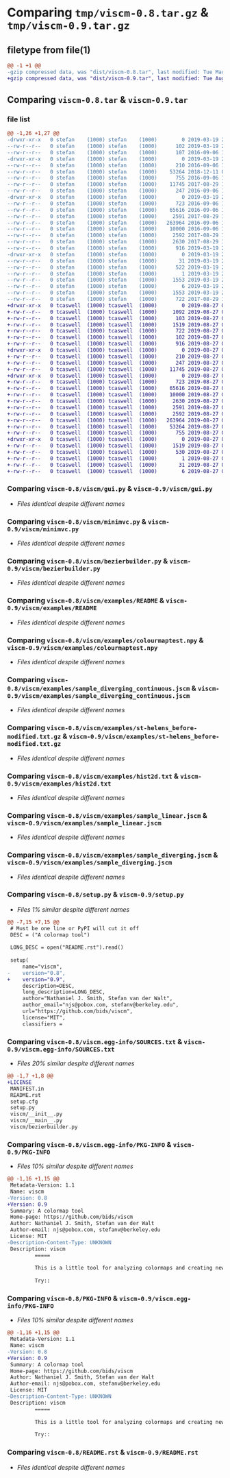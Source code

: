 # Comparing `tmp/viscm-0.8.tar.gz` & `tmp/viscm-0.9.tar.gz`

## filetype from file(1)

```diff
@@ -1 +1 @@
-gzip compressed data, was "dist/viscm-0.8.tar", last modified: Tue Mar 19 23:31:21 2019, max compression
+gzip compressed data, was "dist/viscm-0.9.tar", last modified: Tue Aug 27 01:52:06 2019, max compression
```

## Comparing `viscm-0.8.tar` & `viscm-0.9.tar`

### file list

```diff
@@ -1,26 +1,27 @@
-drwxr-xr-x   0 stefan    (1000) stefan    (1000)        0 2019-03-19 23:31:21.000000 viscm-0.8/
--rw-r--r--   0 stefan    (1000) stefan    (1000)      102 2019-03-19 23:31:21.000000 viscm-0.8/setup.cfg
--rw-r--r--   0 stefan    (1000) stefan    (1000)      107 2016-09-06 15:17:31.000000 viscm-0.8/MANIFEST.in
-drwxr-xr-x   0 stefan    (1000) stefan    (1000)        0 2019-03-19 23:31:21.000000 viscm-0.8/viscm/
--rw-r--r--   0 stefan    (1000) stefan    (1000)      210 2016-09-06 15:17:31.000000 viscm-0.8/viscm/__init__.py
--rw-r--r--   0 stefan    (1000) stefan    (1000)    53264 2018-12-11 06:30:08.000000 viscm-0.8/viscm/gui.py
--rw-r--r--   0 stefan    (1000) stefan    (1000)      755 2016-09-06 15:17:31.000000 viscm-0.8/viscm/minimvc.py
--rw-r--r--   0 stefan    (1000) stefan    (1000)    11745 2017-08-29 17:27:34.000000 viscm-0.8/viscm/bezierbuilder.py
--rw-r--r--   0 stefan    (1000) stefan    (1000)      247 2016-09-06 15:17:31.000000 viscm-0.8/viscm/__main__.py
-drwxr-xr-x   0 stefan    (1000) stefan    (1000)        0 2019-03-19 23:31:21.000000 viscm-0.8/viscm/examples/
--rw-r--r--   0 stefan    (1000) stefan    (1000)      723 2016-09-06 15:17:31.000000 viscm-0.8/viscm/examples/README
--rw-r--r--   0 stefan    (1000) stefan    (1000)    65616 2016-09-06 15:17:31.000000 viscm-0.8/viscm/examples/colourmaptest.npy
--rw-r--r--   0 stefan    (1000) stefan    (1000)     2591 2017-08-29 17:27:34.000000 viscm-0.8/viscm/examples/sample_diverging_continuous.jscm
--rw-r--r--   0 stefan    (1000) stefan    (1000)   263964 2016-09-06 15:17:31.000000 viscm-0.8/viscm/examples/st-helens_before-modified.txt.gz
--rw-r--r--   0 stefan    (1000) stefan    (1000)    10000 2016-09-06 15:17:31.000000 viscm-0.8/viscm/examples/hist2d.txt
--rw-r--r--   0 stefan    (1000) stefan    (1000)     2592 2017-08-29 17:27:34.000000 viscm-0.8/viscm/examples/sample_linear.jscm
--rw-r--r--   0 stefan    (1000) stefan    (1000)     2630 2017-08-29 17:27:34.000000 viscm-0.8/viscm/examples/sample_diverging.jscm
--rw-r--r--   0 stefan    (1000) stefan    (1000)      916 2019-03-19 23:27:14.000000 viscm-0.8/setup.py
-drwxr-xr-x   0 stefan    (1000) stefan    (1000)        0 2019-03-19 23:31:21.000000 viscm-0.8/viscm.egg-info/
--rw-r--r--   0 stefan    (1000) stefan    (1000)       31 2019-03-19 23:31:20.000000 viscm-0.8/viscm.egg-info/requires.txt
--rw-r--r--   0 stefan    (1000) stefan    (1000)      522 2019-03-19 23:31:20.000000 viscm-0.8/viscm.egg-info/SOURCES.txt
--rw-r--r--   0 stefan    (1000) stefan    (1000)        1 2019-03-19 23:31:20.000000 viscm-0.8/viscm.egg-info/dependency_links.txt
--rw-r--r--   0 stefan    (1000) stefan    (1000)     1553 2019-03-19 23:31:20.000000 viscm-0.8/viscm.egg-info/PKG-INFO
--rw-r--r--   0 stefan    (1000) stefan    (1000)        6 2019-03-19 23:31:20.000000 viscm-0.8/viscm.egg-info/top_level.txt
--rw-r--r--   0 stefan    (1000) stefan    (1000)     1553 2019-03-19 23:31:21.000000 viscm-0.8/PKG-INFO
--rw-r--r--   0 stefan    (1000) stefan    (1000)      722 2017-08-29 17:27:30.000000 viscm-0.8/README.rst
+drwxr-xr-x   0 tcaswell  (1000) tcaswell  (1000)        0 2019-08-27 01:52:06.000000 viscm-0.9/
+-rw-r--r--   0 tcaswell  (1000) tcaswell  (1000)     1092 2019-08-27 01:47:04.000000 viscm-0.9/LICENSE
+-rw-r--r--   0 tcaswell  (1000) tcaswell  (1000)      103 2019-08-27 01:47:04.000000 viscm-0.9/MANIFEST.in
+-rw-r--r--   0 tcaswell  (1000) tcaswell  (1000)     1519 2019-08-27 01:52:06.000000 viscm-0.9/PKG-INFO
+-rw-r--r--   0 tcaswell  (1000) tcaswell  (1000)      722 2019-08-27 01:47:04.000000 viscm-0.9/README.rst
+-rw-r--r--   0 tcaswell  (1000) tcaswell  (1000)      102 2019-08-27 01:52:06.000000 viscm-0.9/setup.cfg
+-rw-r--r--   0 tcaswell  (1000) tcaswell  (1000)      916 2019-08-27 01:49:59.000000 viscm-0.9/setup.py
+drwxr-xr-x   0 tcaswell  (1000) tcaswell  (1000)        0 2019-08-27 01:52:06.000000 viscm-0.9/viscm/
+-rw-r--r--   0 tcaswell  (1000) tcaswell  (1000)      210 2019-08-27 01:47:04.000000 viscm-0.9/viscm/__init__.py
+-rw-r--r--   0 tcaswell  (1000) tcaswell  (1000)      247 2019-08-27 01:47:04.000000 viscm-0.9/viscm/__main__.py
+-rw-r--r--   0 tcaswell  (1000) tcaswell  (1000)    11745 2019-08-27 01:47:04.000000 viscm-0.9/viscm/bezierbuilder.py
+drwxr-xr-x   0 tcaswell  (1000) tcaswell  (1000)        0 2019-08-27 01:52:06.000000 viscm-0.9/viscm/examples/
+-rw-r--r--   0 tcaswell  (1000) tcaswell  (1000)      723 2019-08-27 01:47:04.000000 viscm-0.9/viscm/examples/README
+-rw-r--r--   0 tcaswell  (1000) tcaswell  (1000)    65616 2019-08-27 01:47:04.000000 viscm-0.9/viscm/examples/colourmaptest.npy
+-rw-r--r--   0 tcaswell  (1000) tcaswell  (1000)    10000 2019-08-27 01:47:04.000000 viscm-0.9/viscm/examples/hist2d.txt
+-rw-r--r--   0 tcaswell  (1000) tcaswell  (1000)     2630 2019-08-27 01:47:04.000000 viscm-0.9/viscm/examples/sample_diverging.jscm
+-rw-r--r--   0 tcaswell  (1000) tcaswell  (1000)     2591 2019-08-27 01:47:04.000000 viscm-0.9/viscm/examples/sample_diverging_continuous.jscm
+-rw-r--r--   0 tcaswell  (1000) tcaswell  (1000)     2592 2019-08-27 01:47:04.000000 viscm-0.9/viscm/examples/sample_linear.jscm
+-rw-r--r--   0 tcaswell  (1000) tcaswell  (1000)   263964 2019-08-27 01:47:04.000000 viscm-0.9/viscm/examples/st-helens_before-modified.txt.gz
+-rw-r--r--   0 tcaswell  (1000) tcaswell  (1000)    53264 2019-08-27 01:47:04.000000 viscm-0.9/viscm/gui.py
+-rw-r--r--   0 tcaswell  (1000) tcaswell  (1000)      755 2019-08-27 01:47:04.000000 viscm-0.9/viscm/minimvc.py
+drwxr-xr-x   0 tcaswell  (1000) tcaswell  (1000)        0 2019-08-27 01:52:06.000000 viscm-0.9/viscm.egg-info/
+-rw-r--r--   0 tcaswell  (1000) tcaswell  (1000)     1519 2019-08-27 01:52:06.000000 viscm-0.9/viscm.egg-info/PKG-INFO
+-rw-r--r--   0 tcaswell  (1000) tcaswell  (1000)      530 2019-08-27 01:52:06.000000 viscm-0.9/viscm.egg-info/SOURCES.txt
+-rw-r--r--   0 tcaswell  (1000) tcaswell  (1000)        1 2019-08-27 01:52:06.000000 viscm-0.9/viscm.egg-info/dependency_links.txt
+-rw-r--r--   0 tcaswell  (1000) tcaswell  (1000)       31 2019-08-27 01:52:06.000000 viscm-0.9/viscm.egg-info/requires.txt
+-rw-r--r--   0 tcaswell  (1000) tcaswell  (1000)        6 2019-08-27 01:52:06.000000 viscm-0.9/viscm.egg-info/top_level.txt
```

### Comparing `viscm-0.8/viscm/gui.py` & `viscm-0.9/viscm/gui.py`

 * *Files identical despite different names*

### Comparing `viscm-0.8/viscm/minimvc.py` & `viscm-0.9/viscm/minimvc.py`

 * *Files identical despite different names*

### Comparing `viscm-0.8/viscm/bezierbuilder.py` & `viscm-0.9/viscm/bezierbuilder.py`

 * *Files identical despite different names*

### Comparing `viscm-0.8/viscm/examples/README` & `viscm-0.9/viscm/examples/README`

 * *Files identical despite different names*

### Comparing `viscm-0.8/viscm/examples/colourmaptest.npy` & `viscm-0.9/viscm/examples/colourmaptest.npy`

 * *Files identical despite different names*

### Comparing `viscm-0.8/viscm/examples/sample_diverging_continuous.jscm` & `viscm-0.9/viscm/examples/sample_diverging_continuous.jscm`

 * *Files identical despite different names*

### Comparing `viscm-0.8/viscm/examples/st-helens_before-modified.txt.gz` & `viscm-0.9/viscm/examples/st-helens_before-modified.txt.gz`

 * *Files identical despite different names*

### Comparing `viscm-0.8/viscm/examples/hist2d.txt` & `viscm-0.9/viscm/examples/hist2d.txt`

 * *Files identical despite different names*

### Comparing `viscm-0.8/viscm/examples/sample_linear.jscm` & `viscm-0.9/viscm/examples/sample_linear.jscm`

 * *Files identical despite different names*

### Comparing `viscm-0.8/viscm/examples/sample_diverging.jscm` & `viscm-0.9/viscm/examples/sample_diverging.jscm`

 * *Files identical despite different names*

### Comparing `viscm-0.8/setup.py` & `viscm-0.9/setup.py`

 * *Files 1% similar despite different names*

```diff
@@ -7,15 +7,15 @@
 # Must be one line or PyPI will cut it off
 DESC = ("A colormap tool")
 
 LONG_DESC = open("README.rst").read()
 
 setup(
     name="viscm",
-    version="0.8",
+    version="0.9",
     description=DESC,
     long_description=LONG_DESC,
     author="Nathaniel J. Smith, Stefan van der Walt",
     author_email="njs@pobox.com, stefanv@berkeley.edu",
     url="https://github.com/bids/viscm",
     license="MIT",
     classifiers =
```

### Comparing `viscm-0.8/viscm.egg-info/SOURCES.txt` & `viscm-0.9/viscm.egg-info/SOURCES.txt`

 * *Files 20% similar despite different names*

```diff
@@ -1,7 +1,8 @@
+LICENSE
 MANIFEST.in
 README.rst
 setup.cfg
 setup.py
 viscm/__init__.py
 viscm/__main__.py
 viscm/bezierbuilder.py
```

### Comparing `viscm-0.8/viscm.egg-info/PKG-INFO` & `viscm-0.9/PKG-INFO`

 * *Files 10% similar despite different names*

```diff
@@ -1,16 +1,15 @@
 Metadata-Version: 1.1
 Name: viscm
-Version: 0.8
+Version: 0.9
 Summary: A colormap tool
 Home-page: https://github.com/bids/viscm
 Author: Nathaniel J. Smith, Stefan van der Walt
 Author-email: njs@pobox.com, stefanv@berkeley.edu
 License: MIT
-Description-Content-Type: UNKNOWN
 Description: viscm
         =====
         
         This is a little tool for analyzing colormaps and creating new colormaps.
         
         Try::
```

### Comparing `viscm-0.8/PKG-INFO` & `viscm-0.9/viscm.egg-info/PKG-INFO`

 * *Files 10% similar despite different names*

```diff
@@ -1,16 +1,15 @@
 Metadata-Version: 1.1
 Name: viscm
-Version: 0.8
+Version: 0.9
 Summary: A colormap tool
 Home-page: https://github.com/bids/viscm
 Author: Nathaniel J. Smith, Stefan van der Walt
 Author-email: njs@pobox.com, stefanv@berkeley.edu
 License: MIT
-Description-Content-Type: UNKNOWN
 Description: viscm
         =====
         
         This is a little tool for analyzing colormaps and creating new colormaps.
         
         Try::
```

### Comparing `viscm-0.8/README.rst` & `viscm-0.9/README.rst`

 * *Files identical despite different names*

